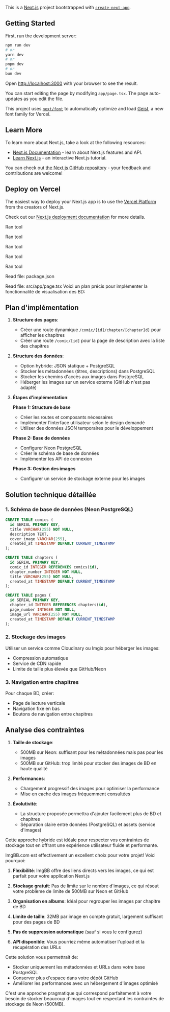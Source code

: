 This is a [Next.js](https://nextjs.org) project bootstrapped with [`create-next-app`](https://nextjs.org/docs/app/api-reference/cli/create-next-app).

## Getting Started

First, run the development server:

```bash
npm run dev
# or
yarn dev
# or
pnpm dev
# or
bun dev
```

Open [http://localhost:3000](http://localhost:3000) with your browser to see the result.

You can start editing the page by modifying `app/page.tsx`. The page auto-updates as you edit the file.

This project uses [`next/font`](https://nextjs.org/docs/app/building-your-application/optimizing/fonts) to automatically optimize and load [Geist](https://vercel.com/font), a new font family for Vercel.

## Learn More

To learn more about Next.js, take a look at the following resources:

- [Next.js Documentation](https://nextjs.org/docs) - learn about Next.js features and API.
- [Learn Next.js](https://nextjs.org/learn) - an interactive Next.js tutorial.

You can check out [the Next.js GitHub repository](https://github.com/vercel/next.js) - your feedback and contributions are welcome!

## Deploy on Vercel

The easiest way to deploy your Next.js app is to use the [Vercel Platform](https://vercel.com/new?utm_medium=default-template&filter=next.js&utm_source=create-next-app&utm_campaign=create-next-app-readme) from the creators of Next.js.

Check out our [Next.js deployment documentation](https://nextjs.org/docs/app/building-your-application/deploying) for more details.




Ran tool

Ran tool

Ran tool

Ran tool

Ran tool

Read file: package.json

Read file: src/app/page.tsx
Voici un plan précis pour implémenter la fonctionnalité de visualisation des BD:

## Plan d'implémentation

1. **Structure des pages**:
   - Créer une route dynamique `/comic/[id]/chapter/[chapterId]` pour afficher les chapitres
   - Créer une route `/comic/[id]` pour la page de description avec la liste des chapitres

2. **Structure des données**:
   - Option hybride: JSON statique + PostgreSQL
   - Stocker les métadonnées (titres, descriptions) dans PostgreSQL
   - Stocker les chemins d'accès aux images dans PostgreSQL
   - Héberger les images sur un service externe (GitHub n'est pas adapté)

3. **Étapes d'implémentation**:

   **Phase 1: Structure de base**
   - Créer les routes et composants nécessaires
   - Implémenter l'interface utilisateur selon le design demandé
   - Utiliser des données JSON temporaires pour le développement

   **Phase 2: Base de données**
   - Configurer Neon PostgreSQL
   - Créer le schéma de base de données
   - Implémenter les API de connexion

   **Phase 3: Gestion des images**
   - Configurer un service de stockage externe pour les images

## Solution technique détaillée

### 1. Schéma de base de données (Neon PostgreSQL)

```sql
CREATE TABLE comics (
  id SERIAL PRIMARY KEY,
  title VARCHAR(255) NOT NULL,
  description TEXT,
  cover_image VARCHAR(255),
  created_at TIMESTAMP DEFAULT CURRENT_TIMESTAMP
);

CREATE TABLE chapters (
  id SERIAL PRIMARY KEY,
  comic_id INTEGER REFERENCES comics(id),
  chapter_number INTEGER NOT NULL,
  title VARCHAR(255) NOT NULL,
  created_at TIMESTAMP DEFAULT CURRENT_TIMESTAMP
);

CREATE TABLE pages (
  id SERIAL PRIMARY KEY,
  chapter_id INTEGER REFERENCES chapters(id),
  page_number INTEGER NOT NULL,
  image_url VARCHAR(255) NOT NULL,
  created_at TIMESTAMP DEFAULT CURRENT_TIMESTAMP
);
```

### 2. Stockage des images

Utiliser un service comme Cloudinary ou Imgix pour héberger les images:
- Compression automatique
- Service de CDN rapide
- Limite de taille plus élevée que GitHub/Neon

### 3. Navigation entre chapitres

Pour chaque BD, créer:
- Page de lecture verticale
- Navigation fixe en bas
- Boutons de navigation entre chapitres

## Analyse des contraintes

1. **Taille de stockage**:
   - 500MB sur Neon: suffisant pour les métadonnées mais pas pour les images
   - 500MB sur GitHub: trop limité pour stocker des images de BD en haute qualité

2. **Performances**:
   - Chargement progressif des images pour optimiser la performance
   - Mise en cache des images fréquemment consultées

3. **Évolutivité**:
   - La structure proposée permettra d'ajouter facilement plus de BD et chapitres
   - Séparation claire entre données (PostgreSQL) et assets (service d'images)

Cette approche hybride est idéale pour respecter vos contraintes de stockage tout en offrant une expérience utilisateur fluide et performante.



ImgBB.com est effectivement un excellent choix pour votre projet! Voici pourquoi:

1. **Flexibilité**: ImgBB offre des liens directs vers les images, ce qui est parfait pour votre application Next.js

2. **Stockage gratuit**: Pas de limite sur le nombre d'images, ce qui résout votre problème de limite de 500MB sur Neon et GitHub

3. **Organisation en albums**: Idéal pour regrouper les images par chapitre de BD

4. **Limite de taille**: 32MB par image en compte gratuit, largement suffisant pour des pages de BD

5. **Pas de suppression automatique** (sauf si vous le configurez)

6. **API disponible**: Vous pourriez même automatiser l'upload et la récupération des URLs

Cette solution vous permettrait de:
- Stocker uniquement les métadonnées et URLs dans votre base PostgreSQL
- Conserver plus d'espace dans votre dépôt GitHub
- Améliorer les performances avec un hébergement d'images optimisé

C'est une approche pragmatique qui correspond parfaitement à votre besoin de stocker beaucoup d'images tout en respectant les contraintes de stockage de Neon (500MB).

